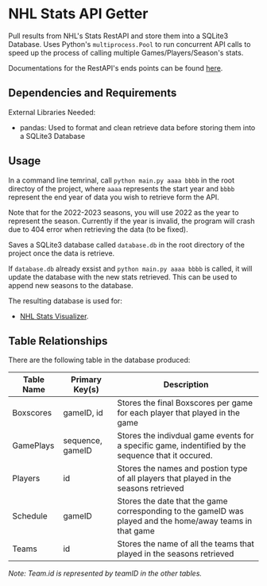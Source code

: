 # NHL Stats API Getter

Pull results from NHL's Stats RestAPI and store them into a SQLite3 Database. Uses Python's `multiprocess.Pool` to run concurrent API calls to speed up the process of calling multiple Games/Players/Season's stats. 

Documentations for the RestAPI's ends points can be found [here](https://gitlab.com/dword4/nhlapi).


## Dependencies and Requirements

External Libraries Needed:

- pandas: Used to format and clean retrieve data before storing them into a SQLite3 Database

## Usage

In a command line temrinal, call `python main.py aaaa bbbb` in the root directoy of the project, where `aaaa` represents the start year and `bbbb` represent the end year of data you wish to retrieve form the API.

Note that for the 2022-2023 seasons, you will use 2022 as the year to represent the season.  Currently if the year is invalid, the program will crash due to 404 error when retrieving the data (to be fixed).

Saves a SQLite3 database called `database.db` in the root directory of the project once the data is retrieve.

If `database.db` already exsist and `python main.py aaaa bbbb` is called, it will update the database with the new stats retrieved.  This can be used to append new seasons to the database.

The resulting database is used for: 
- [NHL Stats Visualizer](https://github.com/ackyxu/NHLStatsVisualizer).

## Table Relationships

There are the following table in the database produced:

|Table Name	|Primary Key(s)   	|Description|  
|-----		|---				|---	|	
|Boxscores	|gameID, id |Stores the final Boxscores per game for each player that played in the game	|	
|GamePlays  |sequence, gameID |Stores the indivdual game events for a specific game, indentified by the sequence that it occured. |
|Players|id  	|Stores the names and postion type of all players that played in the seasons retrieved   	|
|Schedule 	|gameID| Stores the date that the game corresponding to the gameID was played and the home/away teams in that game|
|Teams|id|   Stores the name of all the teams that played in the seasons retrieved|


*Note: Team.id is represented by teamID in the other tables.*